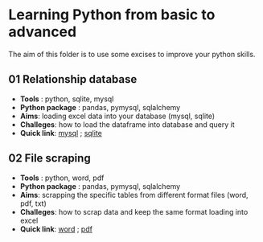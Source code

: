 # Learning Python from basic to advanced

The aim of this folder is to use some excises to improve your python skills.


## 01 Relationship database 
- **Tools** : python, sqlite, mysql
- **Python package** : pandas, pymysql, sqlalchemy
- **Aims**: loading excel data into your database (mysql, sqlite)
- **Challeges**: how to load the dataframe into database and query it
- **Quick link**: [mysql](https://github.com/lijing1429/LearningPython-basic-to-advanced/tree/main/3%20Python%20excises/01%20Sql%20Connect/mysql) ; [sqlite](https://github.com/lijing1429/LearningPython-basic-to-advanced/tree/main/3%20Python%20excises/01%20Sql%20Connect/sqlite)

## 02 File scraping
- **Tools** : python, word, pdf
- **Python package** : pandas, pymysql, sqlalchemy
- **Aims**: scrapping the specific tables from different format files (word, pdf, txt)
- **Challeges**: how to scrap data and keep the same format loading into excel
- **Quick link**: [word](https://github.com/lijing1429/LearningPython-basic-to-advanced/tree/main/3%20Python%20excises/02%20file%20scraping/word) ; [pdf]()


 

